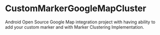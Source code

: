 # CustomMarkerGoogleMapCluster
Android Open Source Google Map integration project with having ability to add your custom marker and with Marker Clustering Implementation.
